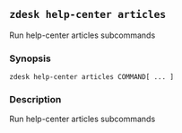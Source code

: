 ## `zdesk help-center articles`

Run help-center articles subcommands

### Synopsis

    zdesk help-center articles COMMAND[ ... ]

### Description

Run help-center articles subcommands

